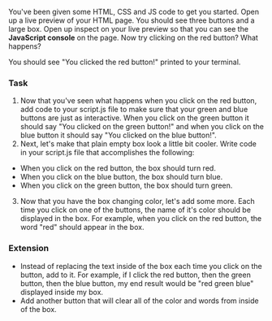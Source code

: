 You've been given some HTML, CSS and JS code to get you started. Open up a live preview of your HTML page. You should see three buttons and a large box. Open up inspect on your live preview so that you can see the **JavaScript console** on the page. Now try clicking on the red button? What happens?

You should see "You clicked the red button!" printed to your terminal.

### Task
1. Now that you've seen what happens when you click on the red button, add code to your script.js file to make sure that your green and blue buttons are just as interactive. When you click on the green button it should say "You clicked on the green button!" and when you click on the blue button it should say "You clicked on the blue button!".
2. Next, let's make that plain empty box look a little bit cooler. Write code in your script.js file that accomplishes the following:
  * When you click on the red button, the box should turn red.
  * When you click on the blue button, the box should turn blue.
  * When you click on the green button, the box should turn green.
3. Now that you have the box changing color, let's add some more. Each time you click on one of the buttons, the name of it's color should be displayed in the box. For example, when you click on the red button, the word "red" should appear in the box.

### Extension
* Instead of replacing the text inside of the box each time you click on the button, add to it. For example, if I click the red button, then the green button, then the blue button, my end result would be "red green blue" displayed inside my box.
* Add another button that will clear all of the color and words from inside of the box.

